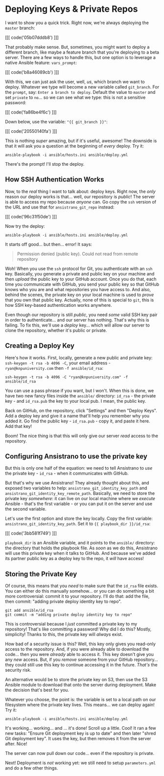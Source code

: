 # Deploying Keys & Private Repos

I want to show you a quick trick. Right now, we're always deploying the `master`
branch:

[[[ code('05b07dddb8') ]]]

That probably make sense. But, sometimes, you might want to deploy a different branch,
like maybe a feature branch that you're deploying to a beta server. There are a few
ways to handle this, but one option is to leverage a native Ansible feature: `vars_prompt`:

[[[ code('b8a46089cb') ]]]

With this, we can just ask the user, well, *us*, which branch we want to deploy.
Whatever we type will become a new variable called `git_branch`. For the `prompt`,
say: `Enter a branch to deploy`. Default the value to `master` and set `private`
to `no`... so we can see what we type: this is not a sensitive password:

[[[ code('fa86be4f6c') ]]]

Down below, use the variable: `"{{ git_branch }}"`:

[[[ code('20550140fa') ]]]

This is nothing *super* amazing, but if it's useful, awesome! The downside is that
it will ask you a question at the beginning of *every* deploy. Try it:

```terminal
ansible-playbook -i ansible/hosts.ini ansible/deploy.yml
```

There's the prompt! I'll stop the deploy.

## How SSH Authentication Works

Now, to the *real* thing I want to talk about: deploy keys. Right now, the *only*
reason our deploy works is that... well, our repository is *public*! The server is
able to access my repo because *anyone* can. Go copy the `ssh` version of the URL
and use that for `ansistrano_git_repo` instead:

[[[ code('96c31f50de') ]]]

Now try the deploy:

```terminal-silent
ansible-playbook -i ansible/hosts.ini ansible/deploy.yml
```

It starts off good... but then... error! It says:

> Permission denied (public key). Could not read from remote repository

Woh! When you use the `ssh` protocol for Git, you authenticate with an `ssh` key.
Basically, you generate a private and public key on your machine and then *upload*
the public key to your GitHub account. Once you do that, each time you communicate
with GitHub, you send your public key so that GitHub knows who you are and what
repositories you have access to. And also, behind the scenes, the private key on
your local machine is used to *prove* that you own that public key. Actually, none
of this is special to `git`, this is how SSH key-based authentication works anywhere.

Even though our repository is still *public*, you need *some* valid SSH key pair
in order to authenticate... and our server has nothing. That's why this is failing.
To fix this, we'll use a *deploy* key... which will allow our server to clone the
repository, whether it's public or private.

## Creating a Deploy Key

Here's how it works. First, locally, generate a new public and private key:
`ssh-keygen -t rsa -b 4096 -C`, your email address - `ryan@knpuniversity.com` then
`-f ansible/id_rsa`:

```terminal-silent
ssh-keygen -t rsa -b 4096 -C "ryan@knpuniversity.com" -f ansible/id_rsa
```

You can use a pass phrase if you want, but I won't. When this is done, we have two
new fancy files inside the `ansible/` directory: `id_rsa` - the private key - and
`id_rsa.pub` the key to your local pub. I mean, the public key.

Back on GitHub, on the repository, click "Settings" and then "Deploy Keys". Add
a deploy key and give it a name that'll help you remember why you added it. Go find
the public key - `id_rsa.pub` - copy it, and paste it here. Add that key!

Boom! The nice thing is that this will only give our server *read* access to the
repository.

## Configuring Ansistrano to use the private key

But this is only one half of the equation: we need to tell Ansistrano to *use*
the private key - `id_rsa` - when it communicates with GitHub.

But that's why we use Ansistrano! They already thought about this, and exposed
two variables to help: `ansistrano_git_identity_key_path` and
`ansistrano_git_identity_key_remote_path`. Basically, we need to store the private
key *somewhere*: it can live on our local machine where we *execute* Ansible - that's
the first variable - or you can put it on the server and use the second variable.

Let's use the first option and store the key locally. Copy the first variable:
`ansistrano_git_identity_key_path`. Set it to `{{ playbook_dir }}/id_rsa`:

[[[ code('3bb581f749') ]]]

`playbook_dir` is an Ansible variable, and it points to the `ansible/` directory:
the directory that holds the playbook file. As *soon* as we do this, Ansistrano will
use this private key when it talks to GitHub. And because we've added its partner
public key as a deploy key to the repo, it *will* have access!

## Storing the Private Key

Of course, this means that you *need* to make sure that the `id_rsa` file exists.
You can either do this manually somehow... or you can do something a bit more controversial:
commit it to your repository. I'll do that: add the file, then commit: "adding private
deploy identity key to repo".

```terminal-silent
git add ansible/id_rsa
git commit -m "adding private deploy identity key to repo"
```

This is controversial because I *just* committed a private key to my repository!
That's like committing a password! Why did I do this? Mostly, simplicity! Thanks
to this, the private key will *always* exist.

How bad of a security issue is this? Well, this key only gives you read-only access
to the repository. And, if you were already able to download the code... then you
were *already* able to access it. This key doesn't give you any *new* access. But,
if you *remove* someone from your GitHub repository... they could still use this
key to continue accessing it in the future. *That's* the security risk.

An alternative would be to store the private key on S3, then use the S3 Ansible
module to download that onto the server during deployment. Make the decision that's
best for you.

Whatever you choose, the point is: the variable is set to a local path on our filesystem
where the private key lives. This means... we can deploy again! Try it:

```terminal-silent
ansible-playbook -i ansible/hosts.ini ansible/deploy.yml
```

It's working... working... and ... it's done! Scroll up a little. Cool! It ran a
few new tasks: "Ensure Git deployment key is up to date" and then later
"shred Git deployment key". It uses the key, but then removes it from the server
after. Nice!

The server can now pull down our code... even if the repository is private.

Next! Deployment is *not* working yet: we still need to setup `parameters.yml`
and do a few other things.
